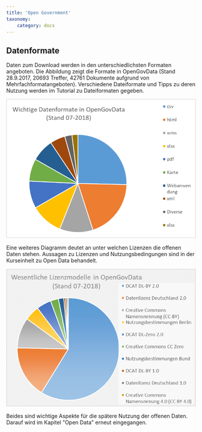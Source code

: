 ```yaml
---
title: 'Open Government'
taxonomy:
    category: docs
---
```


## Datenformate

Daten zum Download werden in den unterschiedlichsten Formaten angeboten. Die Abbildung zeigt die Formate in OpenGovData (Stand 28.9.2017, 20693 Treffer, 42761 Dokumente aufgrund von Mehrfachformatangeboten). Verschiedene Dateiformate und Tipps zu deren Nutzung werden im Tutorial zu Dateiformaten gegeben.

![](OGDFormate.png)

Eine weiteres Diagramm deutet an unter welchen Lizenzen die offenen Daten stehen. Aussagen zu Lizenzen und Nutzungsbedingungen sind in der Kurseinheit zu Open Data behandelt. 

![](OGDLizenzen.png)

Beides sind wichtige Aspekte für die spätere Nutzung der offenen Daten. Darauf wird im Kapitel "Open Data" erneut eingegangen.